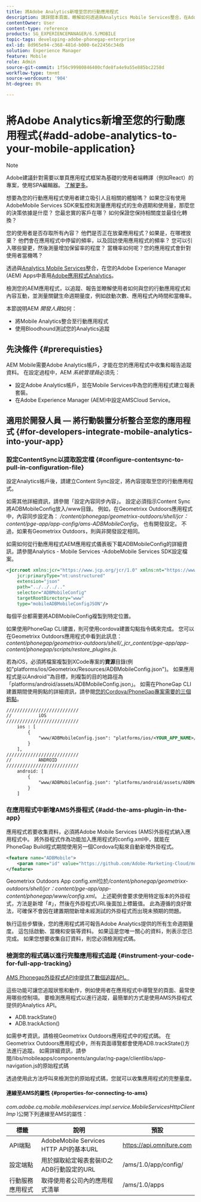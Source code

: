 ```yaml
---
title: 將Adobe Analytics新增至您的行動應用程式
description: 請詳閱本頁面，瞭解如何透過與Analytics Mobile Services整合，在Adobe Experience Manager應用程式中使用行動應用程式Adobe。
contentOwner: User
content-type: reference
products: SG_EXPERIENCEMANAGER/6.5/MOBILE
topic-tags: developing-adobe-phonegap-enterprise
exl-id: 8d965e94-c368-481d-b000-6e22456c34db
solution: Experience Manager
feature: Mobile
role: Admin
source-git-commit: 1f56c99980846400cfde8fa4e9a55e885bc2258d
workflow-type: tm+mt
source-wordcount: '904'
ht-degree: 0%

---
```


# 將Adobe Analytics新增至您的行動應用程式{#add-adobe-analytics-to-your-mobile-application}

>[!NOTE]
>
>Adobe建議針對需要以單頁應用程式框架為基礎的使用者端轉譯（例如React）的專案，使用SPA編輯器。 [了解更多](/help/sites-developing/spa-overview.md)。

想要為您的行動應用程式使用者建立吸引人且相關的體驗嗎？ 如果您沒有使用AdobeMobile Services SDK來監控和測量應用程式的生命週期和使用量，那麼您的決策依據是什麼？ 您最忠實的客戶在哪？ 如何保證您保持相關度並最佳化轉換？

您的使用者是否存取所有內容？ 他們是否正在放棄應用程式？如果是，在哪裡放棄？ 他們會在應用程式中停留的頻率，以及回訪使用應用程式的頻率？ 您可以引入哪些變更，然後測量增加保留率的程度？ 當機率如何呢？您的應用程式會針對使用者當機嗎？

透過與[Analytics Mobile Services](https://business.adobe.com/products/campaign/mobile-marketing.html)整合，在您的Adobe Experience Manager (AEM) Apps中善用[Adobe應用程式Analytics](https://business.adobe.com/products/analytics/mobile-marketing.html)。

檢測您的AEM應用程式，以追蹤、報告並瞭解使用者如何與您的行動應用程式和內容互動，並測量關鍵生命週期量度，例如啟動次數、應用程式內時間和當機率。

本節說明AEM *開發人員*&#x200B;如何：

* 將Mobile Analytics整合至行動應用程式
* 使用Bloodhound測試您的Analytics追蹤

## 先決條件 {#prerequisties}

AEM Mobile需要Adobe Analytics帳戶，才能在您的應用程式中收集和報告追蹤資料。 在設定過程中，AEM *系統管理員*&#x200B;必須先：

* 設定Adobe Analytics帳戶，並在Mobile Services中為您的應用程式建立報表套裝。
* 在Adobe Experience Manager (AEM)中設定AMSCloud Service。

## 適用於開發人員 — 將行動裝置分析整合至您的應用程式 {#for-developers-integrate-mobile-analytics-into-your-app}

### 設定ContentSync以提取設定檔 {#configure-contentsync-to-pull-in-configuration-file}

設定Analytics帳戶後，請建立Content Sync設定，將內容提取至您的行動應用程式。

如需其他詳細資訊，請參閱「設定內容同步內容」。 設定必須指示Content Sync將ADBMobileConfig放入/www目錄。 例如，在Geometrixx Outdoors應用程式中，內容同步設定為： */content/phonegap/geometrixx-outdoors/shell/jcr：content/pge-app/app-config/ams-ADBMobileConfig*。 也有開發設定。 不過，如果有Geometrixx Outdoors，則與非開發設定相同。

如需如何從行動應用程式AEM應用程式儀表板下載ADBMobileConfig的詳細資訊，請參閱Analytics - Mobile Services -AdobeMobile Services SDK設定檔案。

```xml
<jcr:root xmlns:jcr="https://www.jcp.org/jcr/1.0" xmlns:nt="https://www.jcp.org/jcr/nt/1.0"
    jcr:primaryType="nt:unstructured"
    extension="json"
    path="../../../.."
    selector="ADBMobileConfig"
    targetRootDirectory="www"
    type="mobileADBMobileConfigJSON"/>
```

每個平台都需要將ADBMobileConfig複製到特定位置。

如果使用PhoneGap CLI建置，則可使用cordova建置勾點指令碼來完成。 您可以在Geometrixx Outdoors應用程式中看到此訊息： *content/phonegap/geometrixx-outdoors/shell/_jcr_content/pge-app/app-content/phonegap/scripts/restore_plugins.js.*

若為iOS，必須將檔案複製到XCode專案的&#x200B;**資源**&#x200B;目錄(例如&quot;platforms/ios/Geometrixx/Resources/ADBMobileConfig.json&quot;)。 如果應用程式是以Android™為目標，則複製的目的地路徑為「platforms/android/assets/ADBMobileConfig.json」。 如需在PhoneGap CLI建置期間使用鉤點的詳細資訊，請參閱[您的Cordova/PhoneGap專案需要的三個鉤點](https://gist.github.com/jlcarvalho/22402d013bc72f795d45a01836ce735c)。

```xml
///////////////////////////
//          iOS
///////////////////////////
    ios : [
        {
            "www/ADBMobileConfig.json": "platforms/ios/<YOUR_APP_NAME>/Resources/ADBMobileConfig.json"
        }
    ],
///////////////////////////
//          ANDROID
///////////////////////////
    android: [
        {
            "www/ADBMobileConfig.json": "platforms/android/assets/ADBMobileConfig.json"
        }
    ]
```

### 在應用程式中新增AMS外掛程式 {#add-the-ams-plugin-in-the-app}

應用程式若要收集資料，必須將Adobe Mobile Services (AMS)外掛程式納入應用程式中。 將外掛程式作為功能加入應用程式的config.xml中，就能在PhoneGap Build程式期間使用另一個Cordova勾點來自動新增外掛程式。

```xml
<feature name="ADBMobile">
    <param name="id" value="https://github.com/Adobe-Marketing-Cloud/mobile-services#0482f9cedf90c98a8d4b07219ece1933b2e46a60"/>
</feature>
```

Geometrixx Outdoors App config.xml位於&#x200B;*/content/phonegap/geometrixx-outdoors/shell/jcr：content/pge-app/app-content/phonegap/www/config.xml*。 上述範例會要求使用特定版本的外掛程式，方法是新增「#」，然後在外掛程式URL後面加上標籤值。 此為遵循的良好做法，可確保不會因在建置期間新增未經測試的外掛程式而出現未預期的問題。

執行這些步驟後，您的應用程式將可報告Adobe Analytics提供的所有生命週期量度。 這包括啟動、當機和安裝等資料。 如果這是您唯一關心的資料，則表示您已完成。 如果您想要收集自訂資料，則您必須檢測程式碼。

### 檢測您的程式碼以進行完整應用程式追蹤 {#instrument-your-code-for-full-app-tracking}

[AMS Phonegap外掛程式API中提供了數個追蹤API。](https://github.com/Adobe-Marketing-Cloud/mobile-services/blob/master/docs/ios/phonegap/phonegap-methods.md)

這些功能可讓您追蹤狀態和動作，例如使用者在應用程式中導覽至的頁面、最常使用哪些控制項。 要檢測應用程式以進行追蹤，最簡單的方式是使用AMS外掛程式提供的Analytics API。

* ADB.trackState()
* ADB.trackAction()

如需參考資訊，請檢視Geometrixx Outdoors應用程式中的程式碼。 在Geometrixx Outdoors應用程式中，所有頁面導覽都會使用ADB.trackState()方法進行追蹤。 如需詳細資訊，請參閱/libs/mobileapps/components/angular/ng-page/clientlibs/app-navigation.js的原始程式碼

透過使用此方法呼叫來檢測您的原始程式碼，您就可以收集應用程式的完整量度。

#### 連線至AMS的屬性 {#properties-for-connecting-to-ams}

*com.adobe.cq.mobile.mobileservices.impl.service.MobileServicesHttpClientImp* l公開下列連線至AMS的屬性：

| **標籤** | **說明** | **預設** |
|---|---|---|
| API端點 | AdobeMobile Services HTTP API的基本URL | https://api.omniture.com |
| 設定端點 | 用於擷取給定報表套裝ID之ADB行動設定的URL | /ams/1.0/app/config/ |
| 行動服務應用程式 | 取得使用者公司內的應用程式清單 | /ams/1.0/apps |
